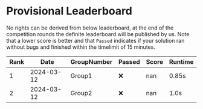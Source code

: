# Provisional Leaderboard

No rights can be derived from below leaderboard, at the end of the competition rounds the definite leaderboard will be published by us. Note that a lower score is better and that `Passed` indicates if your solution ran without bugs and finished within the timelimit of 15 minutes.

<!-- LEADERBOARD_START -->
| Rank | Date | GroupNumber | Passed | Score | Runtime |
| ------ | ------------ | ------------------- |-------------| ------- | ------- |
| 1 | 2024-03-12 | Group1 | ❌ | nan | 0.85s |
| 2 | 2024-03-12 | Group2 | ❌ | nan | 1.0s |
<!-- LEADERBOARD_END -->

